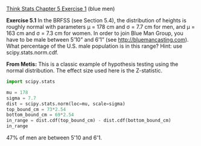 [Think Stats Chapter 5 Exercise 1](http://greenteapress.com/thinkstats2/html/thinkstats2006.html#toc50) (blue men)

**Exercise 5.1** In the BRFSS (see Section 5.4), the distribution of heights is roughly normal with parameters μ = 178 cm and σ = 7.7 cm for men, and μ = 163 cm and σ = 7.3 cm for women.
In order to join Blue Man Group, you have to be male between 5’10” and 6’1” (see http://bluemancasting.com). What percentage of the U.S. male population is in this range? Hint: use scipy.stats.norm.cdf.

**From Metis:** This is a classic example of hypothesis testing using the normal distribution. The effect size used here is the Z-statistic.


```python
import scipy.stats

mu = 178
sigma = 7.7
dist = scipy.stats.norm(loc=mu, scale=sigma)
top_bound_cm = 73*2.54
bottom_bound_cm = 69*2.54
in_range = dist.cdf(top_bound_cm) - dist.cdf(bottom_bound_cm)
in_range
```

47% of men are between 5'10 and 6'1. 
